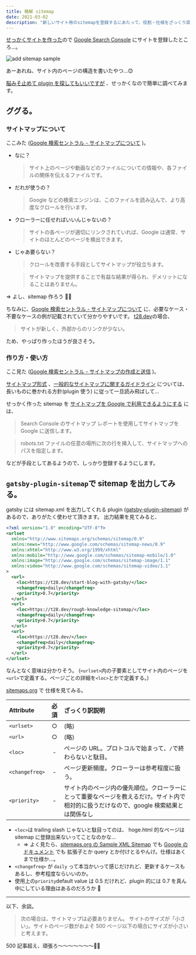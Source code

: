 ```yaml
---
title: 略解 sitemap
date: 2021-03-02
description: "新しいサイト用のsitemapを登録するにあたって、役割・仕様をざっくり調べました。"
---
```


[せっかくサイトを作った](../start-blog-with-gatsby)ので [Google Search Console](https://search.google.com/search-console) にサイトを登録したところ...。

![add sitemap sample](/assets/blog/rough-knowledge-sitemap/add-sitemap-sample.jpg)

あーあれね、サイト内のページの構造を書いたやつ...😊

[脳みそ止めて plugin を探してもいいですが](https://www.gatsbyjs.com/plugins?=sitemap) 、せっかくなので簡単に調べてみます。

## ググる。

### サイトマップについて

ここみた ([Google 検索セントラル - サイトマップについて](https://developers.google.com/search/docs/advanced/sitemaps/overview?hl=ja) )。

- なに？

  > サイト上のページや動画などのファイルについての情報や、各ファイルの関係を伝えるファイルです。

- だれが使うの？

  > Google などの検索エンジンは、このファイルを読み込んで、より高度なクロールを行います。

- クローラーに任せればいいんじゃないの？

  > サイトの各ページが適切にリンクされていれば、Google は通常、サイトのほとんどのページを検出できます。

- じゃあ要らない？

  > クロールを改善する手段としてサイトマップが役立ちます。

  > サイトマップを提供することで有益な結果が得られ、デメリットになることはありません。

=> よし、sitemap 作ろう 💪🔥

ちなみに、[Google 検索セントラル - サイトマップについて](https://developers.google.com/search/docs/advanced/sitemaps/overview?hl=ja#do-i-need-a-sitemap)
に、必要なケース・不要なケースの例が記載されていて分かりやすいです。 [t28.dev](https://t28.dev)の場合、

> サイトが新しく、外部からのリンクが少ない。

ため、やっぱり作ったほうが良さそう。

### 作り方・使い方

ここ見た ([Google 検索セントラル - サイトマップの作成と送信](https://developers.google.com/search/docs/advanced/sitemaps/build-sitemap?hl=ja) )。

[サイトマップ形式](https://developers.google.com/search/docs/advanced/sitemaps/build-sitemap?hl=ja#sitemapformat) 、[一般的なサイトマップに関するガイドライン](https://developers.google.com/search/docs/advanced/sitemaps/build-sitemap?hl=ja#general-guidelines) については、
長いものに巻かれる方針(plugin 使う) に従って一旦読み飛ばして...

せっかく作った sitemap を [サイトマップを Google で利用できるようにする](https://developers.google.com/search/docs/advanced/sitemaps/build-sitemap?hl=ja#addsitemap) には、

> Search Console のサイトマップ レポートを使用してサイトマップを Google に送信します。

> robots.txt ファイルの任意の場所に次の行を挿入して、サイトマップへのパスを指定します。

などが手段としてあるようので、しっかり登録するようにします。

## `gatsby-plugin-sitemap`で sitemap を出力してみる。

gatsby には sitemap.xml を出力してくれる plugin ([gatsby-plugin-sitemap](https://github.com/gatsbyjs/gatsby/tree/master/packages/gatsby-plugin-sitemap)) があるので、ありがたく使わせて頂きます。
出力結果を見てみると、

```xml
<?xml version="1.0" encoding="UTF-8"?>
<urlset
  xmlns="http://www.sitemaps.org/schemas/sitemap/0.9"
  xmlns:news="http://www.google.com/schemas/sitemap-news/0.9"
  xmlns:xhtml="http://www.w3.org/1999/xhtml"
  xmlns:mobile="http://www.google.com/schemas/sitemap-mobile/1.0"
  xmlns:image="http://www.google.com/schemas/sitemap-image/1.1"
  xmlns:video="http://www.google.com/schemas/sitemap-video/1.1"
>
  <url>
    <loc>https://t28.dev/start-blog-with-gatsby/</loc>
    <changefreq>daily</changefreq>
    <priority>0.7</priority>
  </url>
  <url>
    <loc>https://t28.dev/rough-knowledge-sitemap/</loc>
    <changefreq>daily</changefreq>
    <priority>0.7</priority>
  </url>
  <url>
    <loc>https://t28.dev/</loc>
    <changefreq>daily</changefreq>
    <priority>0.7</priority>
  </url>
</urlset>
```

なんとなく意味は分かりそう。
(`<urlset>`内の子要素としてサイト内のページを`<url>`で定義する。ページごとの詳細を`<loc>`とかで定義する。)

[sitemaps.org](https://www.sitemaps.org/protocol.html) で 仕様を見てみる。

| Attribute      | 必須 | ざっくり訳説明                                                                                                                          |
| :------------- | :--: | :-------------------------------------------------------------------------------------------------------------------------------------- |
| `<urlset>`     |  ○   | (略)                                                                                                                                    |
| `<url>`        |  ○   | (略)                                                                                                                                    |
| `<loc>`        |  -   | ページの URL。プロトコルで始まって、`/`で終わらないと駄目。                                                                             |
| `<changefreq>` |  -   | ページ更新頻度。クローラーは参考程度に扱う。                                                                                            |
| `<priority>`   |  -   | サイト内のページ内の優先順位。クローラーにとって重要なページを教えるだけ。サイト内で相対的に扱うだけなので、google 検索結果とは関係なし |

- `<loc>`は trailing slash じゃないと駄目ってのは、 hoge.html 的なページは sitemap に登録出来ないってことなのかな...
  - => よく見たら、[sitemaps.org の Sample XML Sitemap](https://www.sitemaps.org/protocol.html) でも [Google のドキュメント](https://developers.google.com/search/docs/advanced/sitemaps/build-sitemap?hl=ja) でも 拡張子とか query とか付けとるやんけ。仕様はあくまで仕様か...。
- `<changefreq>` が `daily` って本当かいって感じだけれど、更新するケースもあるし、参考程度ならいいのか。
- 使用上の`priority`default value は 0.5 だけれど、plugin 的には 0.7 を真ん中にしている理由はあるのだろうか 🤔

---

以下、余談。

> 次の場合は、サイトマップは必要ありません。
> サイトのサイズが「小さい」。サイトのページ数がおよそ 500 ページ以下の場合にサイズが小さいと考えます。

500 記事超え、頑張ろ〜〜〜〜〜〜〜👊😊
